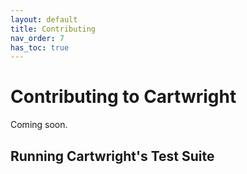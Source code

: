 ```yaml
---
layout: default
title: Contributing
nav_order: 7
has_toc: true
---
```

# Contributing to Cartwright

Coming soon.

## Running Cartwright's Test Suite
